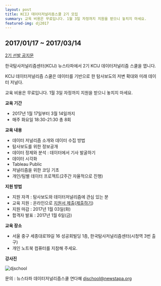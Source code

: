 ```yaml
---
layout: post
title: KCIJ 데이터저널리즘스쿨 2기 모집
summary: 교육 비용은 무료입니다. 1월 3일 자정까지 지원을 받으니 놓치지 마세요.
featured-img: dj2017
---
```


## 2017/01/17 ~ 2017/03/14

[2기 선발 공지문](https://kcij.org/board/notice/609) 

한국탐사저널리즘센터(KCIJ) 뉴스타파에서 2기 KCIJ 데이터저널리즘 스쿨을 엽니다.

KCIJ 데이터저널리즘 스쿨은 데이터를 기반으로 한 탐사보도의 저변 확대와 미래 데이터 저널다.

교육 비용은 무료입니다. 1월 3일 자정까지 지원을 받으니 놓치지 마세요.

**교육 기간**

- 2017년 1월 17일부터 3월 14일까지
- 매주 화요일 18:30-21:30 총 8회

**교육 내용**

- 데이터 저널리즘 소개와 데이터 수집 방법
- 탐사보도를 위한 정보공개
- 데이터 정제와 분석 : 데이터에서 기사 발굴하기
- 데이터 시각화
- Tableau Public
- 저널리즘을 위한 코딩 기초
- 개인/팀별 데이터 프로젝트(2주간 자율적으로 진행)

**지원 방법**

- 지원 자격 : 탐사보도와 데이터저널리즘에 관심 있는 분
- 교육 지원 : 온라인으로 [지원서 제출](https://goo.gl/QspnMP)([제출하기](https://goo.gl/QspnMP))
- 지원 마감 : 2017년 1월 03일(화)
- 합격자 발표 : 2017년 1월 6일(금)

**교육 장소**

- 서울 중구 세종대로19길 16 성공회빌딩 1층, 한국탐사저널리즘센터(시청역 3번 출구)
- 개인 노트북 컴퓨터를 지참해 주세요.

**강사진**

![djschool](http://welcome.newstapa.org/wp-content/uploads/djschool1.jpg)

문의 : 뉴스타파 데이터저널리즘스쿨 연다혜 djschool@newstapa.org


